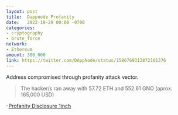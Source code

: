 ```yaml
---
layout: post
title:  Dappnode Profanity
date:   2022-10-29 00:00 -0700
categories:
- cryptography
- brute_force
network:
- Ethereum
amount: 300_000
link: https://twitter.com/DAppNode/status/1586769313872101376
---
```

Address compromised through profanity attack vector.

> The hacker/s ran away with 57.72 ETH and 552.61 GNO (aprox. 165,000 USD)

-[Profanity Disclosure 1inch](https://blog.1inch.io/a-vulnerability-disclosed-in-profanity-an-ethereum-vanity-address-tool-68ed7455fc8c)